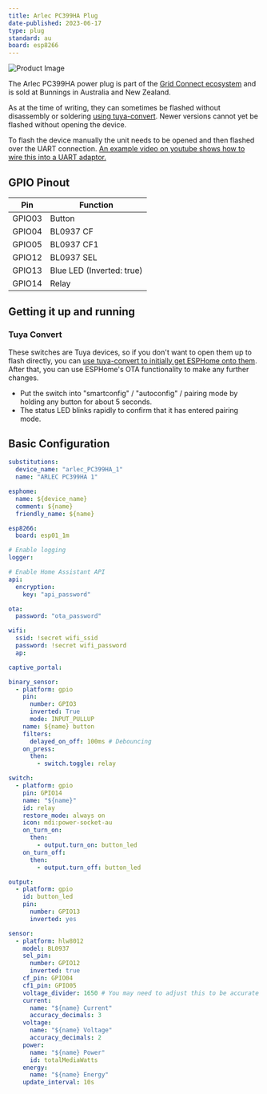```yaml
---
title: Arlec PC399HA Plug
date-published: 2023-06-17
type: plug
standard: au
board: esp8266
---
```


![Product Image](/Arlec-PC399HA-Plug.jpg "Product Image")

The Arlec PC399HA power plug is part of the [Grid Connect ecosystem](https://grid-connect.com.au/) and is sold at
Bunnings in Australia and New Zealand.

As at the time of writing, they can sometimes be flashed without disassembly or soldering
[using tuya-convert](#tuya-convert).
Newer versions cannot yet be flashed without opening the device.

To flash the device manually the unit needs to be opened and then flashed over the UART connection.
[An example video on youtube shows how to wire this into a UART adaptor.](https://www.youtube.com/watch?v=MAb5f0rxvKU)

## GPIO Pinout

| Pin    | Function                  |
| ------ | ------------------------- |
| GPIO03 | Button                    |
| GPIO04 | BL0937 CF                 |
| GPIO05 | BL0937 CF1                |
| GPIO12 | BL0937 SEL                |
| GPIO13 | Blue LED (Inverted: true) |
| GPIO14 | Relay                     |

## Getting it up and running

### Tuya Convert

These switches are Tuya devices, so if you don't want to open them up to flash directly, you can
[use tuya-convert to initially get ESPHome onto them](/guides/tuya-convert/). After that, you can use ESPHome's OTA
functionality to make any further changes.

- Put the switch into "smartconfig" / "autoconfig" / pairing mode by holding any button for about 5 seconds.
- The status LED blinks rapidly to confirm that it has entered pairing mode.

## Basic Configuration

```yaml
substitutions:
  device_name: "arlec_PC399HA_1"
  name: "ARLEC PC399HA 1"

esphome:
  name: ${device_name}
  comment: ${name}
  friendly_name: ${name}

esp8266:
  board: esp01_1m

# Enable logging
logger:

# Enable Home Assistant API
api:
  encryption:
    key: "api_password"

ota:
  password: "ota_password"

wifi:
  ssid: !secret wifi_ssid
  password: !secret wifi_password
  ap:

captive_portal:

binary_sensor:
  - platform: gpio
    pin:
      number: GPIO3
      inverted: True
      mode: INPUT_PULLUP
    name: ${name} button
    filters:
      delayed_on_off: 100ms # Debouncing
    on_press:
      then:
        - switch.toggle: relay

switch:
  - platform: gpio
    pin: GPIO14
    name: "${name}"
    id: relay
    restore_mode: always on
    icon: mdi:power-socket-au
    on_turn_on:
      then:
        - output.turn_on: button_led
    on_turn_off:
      then:
        - output.turn_off: button_led

output:
  - platform: gpio
    id: button_led
    pin:
      number: GPIO13
      inverted: yes

sensor:
  - platform: hlw8012
    model: BL0937
    sel_pin:
      number: GPIO12
      inverted: true
    cf_pin: GPIO04
    cf1_pin: GPIO05
    voltage_divider: 1650 # You may need to adjust this to be accurate
    current:
      name: "${name} Current"
      accuracy_decimals: 3
    voltage:
      name: "${name} Voltage"
      accuracy_decimals: 2
    power:
      name: "${name} Power"
      id: totalMediaWatts
    energy:
      name: "${name} Energy"
    update_interval: 10s
```
